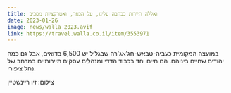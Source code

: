 ```yaml
---
title: ואללה תיירות בכתבה עלינו, על הכפר, ואטרקציות מסביב
date: 2023-01-26
image: news/walla_2023.avif
link: https://travel.walla.co.il/item/3553971
---
```


במועצה המקומית כעביה-טבאש-חג'אג'רה שבגליל יש 6,500 בדואים, אבל גם כמה יהודים שחיים ביניהם. הם חיים יחד בכבוד הדדי ומנהלים עסקים תיירותיים במרחב של נחל ציפורי.

צילום: זיו ריינשטיין
